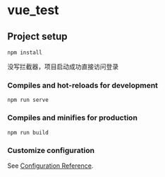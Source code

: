 # vue_test

## Project setup
```
npm install
```

没写拦截器，项目启动成功直接访问登录







### Compiles and hot-reloads for development
```
npm run serve
```

### Compiles and minifies for production
```
npm run build
```

### Customize configuration
See [Configuration Reference](https://cli.vuejs.org/config/).
